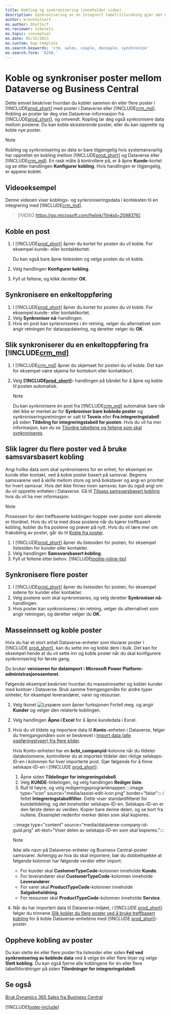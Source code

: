 ```yaml
---
title: Kobling og synkronisering (inneholder video)
description: Synkronisering av en integrert tabelltilordning gjør det mulig å synkronisere data i alle poster i en tabell i Business Central og Dynamics 365 Sales-tabell som er koblet.
author: brentholtorf
ms.author: bholtorf
ms.reviewer: ivkoleti
ms.topic: conceptual
ms.date: 03/31/2023
ms.custom: bap-template
ms.search.keywords: 'crm, sales, couple, decouple, synchronize'
ms.search.form: '6250,'
---
```


# <a name="couple-and-synchronize-records-between-dataverse-and-business-central"></a><a name="couple-and-synchronize-records-between-dataverse-and-business-central"></a><a name="couple-and-synchronize-records-between-dataverse-and-business-central"></a>Koble og synkroniser poster mellom Dataverse og Business Central

Dette emnet beskriver hvordan du kobler sammen én eller flere poster i [!INCLUDE[prod_short](includes/prod_short.md)] med poster i Dataverse eller [!INCLUDE[crm_md](includes/crm_md.md)]. Kobling av poster lar deg vise Dataverse-informasjon fra [!INCLUDE[prod_short](includes/prod_short.md)], og omvendt. Kopling lar deg også synkronisere data mellom postene. Du kan koble eksisterende poster, eller du kan opprette og koble nye poster.

> [!NOTE]
> Kobling og synkronisering av data er bare tilgjengelig hvis systemansvarlig har opprettet en kobling mellom [!INCLUDE[prod_short](includes/prod_short.md)] og Dataverse eller [!INCLUDE[crm_md](includes/crm_md.md)]. En rask måte å kontrollere på, er å åpne **Kunde**-kortet og se etter handlingen **Konfigurer kobling**. Hvis handlingen er tilgjengelig, er appene koblet.

## <a name="video-example"></a><a name="video-example"></a><a name="video-example"></a>Videoeksempel

Denne videoen viser koblings- og synkroniseringsdata i konteksten til en integrering med [!INCLUDE[crm_md](includes/crm_md.md)].

> [!VIDEO https://go.microsoft.com/fwlink/?linkid=2098376]

## <a name="to-couple-a-record"></a><a name="to-couple-a-record"></a><a name="to-couple-a-record"></a>Koble en post

1. I [!INCLUDE[prod_short](includes/prod_short.md)] åpner du kortet for posten du vil koble. For eksempel kunde- eller kontaktkortet.  

    Du kan også bare åpne listesiden og velge posten du vil koble.  

2. Velg handlingen **Konfigurer kobling**.  
3. Fyll ut feltene, og klikk deretter **OK**.  

## <a name="to-synchronize-a-single-record"></a><a name="to-synchronize-a-single-record"></a><a name="to-synchronize-a-single-record"></a>Synkronisere en enkeltoppføring

1. I [!INCLUDE[prod_short](includes/prod_short.md)] åpner du kortet for posten du vil koble. For eksempel kunde- eller kontaktkortet.  
2. Velg **Synkroniser nå**-handlingen.  
3. Hvis en post kan synkroniseres i én retning, velger du alternativet som angir retningen for dataoppdatering, og deretter velger du **OK**.  

## <a name="to-synchronize-a-single-record-from-"></a><a name="to-synchronize-a-single-record-from-"></a><a name="to-synchronize-a-single-record-from-"></a>Slik synkroniserer du en enkeltoppføring fra [!INCLUDE[crm_md](includes/crm_md.md)]

1. I [!INCLUDE[crm_md](includes/crm_md.md)] åpner du skjemaet for posten du vil koble. Det kan for eksempel være skjema for kontokort eller kontaktkort.  
2. Velg **[!INCLUDE[prod_short](includes/prod_short.md)]-** handlingen på båndet for å åpne og koble til posten automatisk.

    > [!Note]
    > Du kan synkronisere én post fra [!INCLUDE[crm_md](includes/crm_md.md)] automatisk bare når det ikke er merket av for **Synkroniser bare koblede poster** og synkroniseringsretningen er satt til **Toveis** eller **Fra integreringstabell** på siden **Tildeling for integreringstabell for posten**. Hvis du vil ha mer informasjon, kan du se [Tilordne tabellene og feltene som skal synkroniseres](admin-how-to-modify-table-mappings-for-synchronization.md#create-new-records).

## <a name="to-couple-multiple-records-using-match-based-coupling"></a><a name="to-couple-multiple-records-using-match-based-coupling"></a><a name="to-couple-multiple-records-using-match-based-coupling"></a>Slik lagrer du flere poster ved å bruke samsvarsbasert kobling

Angi hvilke data som skal synkroniseres for en enhet, for eksempel en kunde eller kontakt, ved å koble poster basert på samsvar. Begrens samsvarene ved å skille mellom store og små bokstaver og angi en prioritet for hvert samsvar. Hvis det ikke finnes noen samsvar, kan du også angi om du vil opprette enheten i Dataverse. Gå til [Tilpass samsvarsbasert kobling](admin-how-to-set-up-a-dynamics-crm-connection.md#customize-the-match-based-coupling) hvis du vil ha mer informasjon.  

> [!NOTE]
> Prosessen for den treffbaserte koblingen hopper over poster som allerede er tilordnet. Hvis du vil ta med disse postene når du kjører treffbasert kobling, kobler du fra postene og prøver på nytt. Hvis du vil lære mer om frakobling av poster, går du til [Koble fra poster](#uncoupling-records).

1. I [!INCLUDE[prod_short](includes/prod_short.md)] åpner du listesiden for posten, for eksempel listesiden for kunder eller kontakter.
2. Velg handlingen **Samsvarsbasert kobling**.
3. Fyll ut feltene etter behov. [!INCLUDE[tooltip-inline-tip](includes/tooltip-inline-tip_md.md)]

## <a name="to-synchronize-multiple-records"></a><a name="to-synchronize-multiple-records"></a><a name="to-synchronize-multiple-records"></a>Synkronisere flere poster

1. I [!INCLUDE[prod_short](includes/prod_short.md)] åpner du listesiden for posten, for eksempel sidene for kunder eller kontakter.  
2. Velg postene som skal synkroniseres, og velg deretter **Synkroniser nå**-handlingen.  
3. Hvis poster kan synkroniseres i én retning, velger du alternativet som angir retningen, og deretter velger du **OK**.  

## <a name="bulk-insert-and-couple-records"></a><a name="bulk-insert-and-couple-records"></a><a name="bulk-insert-and-couple-records"></a>Masseinnsett og koble poster

Hvis du har et stort antall Dataverse-enheter som tilsvarer poster i [!INCLUDE [prod_short](includes/prod_short.md)], kan du sette inn og koble dem i bulk. Det kan for eksempel hende at du vil sette inn og koble poster når du skal konfigurere synkronisering for første gang.

Du bruker **veiviseren for dataimport** i **Microsoft Power Platform-administrasjonssenteret**.

Følgende eksempel beskriver hvordan du masseinnsetter og kobler kunder med kontoer i Dataverse. Bruk samme fremgangsmåte for andre typer enheter, for eksempel leverandører, varer og ressurser.

1. Velg ikonet ![Lyspære som åpner funksjonen Fortell meg.](media/ui-search/search_small.png "Fortell hva du vil gjøre") og angir **Kunder** og velger den relaterte koblingen.
2. Velg handlingen **Åpne i Excel** for å åpne kundedata i Excel. <!--Don't they need to choose the customers that they want to import to Dataverse?-->
3. Hvis du vil tildele og importere data til **Konto**-enheten i Dataverse, følger du fremgangsmåten som er beskrevet i [Import data (alle oppføringstyper) fra flere kilder](/power-platform/admin/import-data-all-record-types).  

    Hvis Konto-enheten har en **bcbi_companyid**-kolonne når du tildeler datakolonnene, kontrollerer du at importen tildeler den riktige selskaps-ID-en i kolonnen for hver importerte post. Gjør følgende for å finne selskaps-ID-en i [!INCLUDE [prod_short](includes/prod_short.md)]:

    1. Åpne siden **Tildelinger for integreringstabell**.
    2. Velg **KUNDE**-tildelingen, og velg handlingen **Rediger liste**.
    3. Rull til høyre, og velg redigeringsprogramknappen :::image type="icon" source="media/assist-edit-icon.png" border="false"::: i feltet **Integreringstabellfilter**. Dette viser standardfilteret for kundetildeling, og det inneholder selskaps-ID-en. Selskaps-ID-en er den første delen av verdien. Kopier bare denne delen, og se bort fra nullene. Eksemplet nedenfor merker delen som skal kopieres.

    :::image type="content" source="media/dataverse-company-id-guid.png" alt-text="Viser delen av selskaps-ID-en som skal kopieres.":::

    > [!NOTE]
    > Ikke alle navn på Dataverse-enheter og Business Central-poster samsvarer. Avhengig av hva du skal importere, bør du dobbeltsjekke at følgende kolonner har følgende verdier etter import:
    >
    >* For kunder skal **CustomerTypeCode**-kolonnen inneholde **Kunde**.
    >* For leverandører skal **CustomerTypeCode**-kolonnen inneholde **Leverandører**. 
    >* For varer skal **ProductTypeCode**-kolonnen inneholde **Salgsbeholdning**.
    >* For ressurser skal **ProductTypeCode**-kolonnen inneholde **Service**.
 
4. Når du har importert data til Dataverse-miljøet, i [!INCLUDE [prod_short](includes/prod_short.md)] følger du trinnene [Slik kobler du flere poster ved å bruke treffbasert kobling](#to-couple-multiple-records-using-match-based-coupling) for å koble Dataverse-enhetene med [!INCLUDE [prod_short](includes/prod_short.md)]-poster. 

## <a name="uncoupling-records"></a><a name="uncoupling-records"></a><a name="uncoupling-records"></a>Oppheve kobling av poster

Du kan slette én eller flere poster fra listesider eller siden **Feil ved synkronisering av koblede data** ved å velge én eller flere linjer og velge **Slett kobling**. Du kan også fjerne alle koblingene for én eller flere tabelltilordninger på siden **Tilordninger for integreringstabell**.

## <a name="see-also"></a><a name="see-also"></a><a name="see-also"></a>Se også

[Bruk Dynamics 365 Sales fra Business Central](marketing-integrate-dynamicscrm.md)


[!INCLUDE[footer-include](includes/footer-banner.md)]
